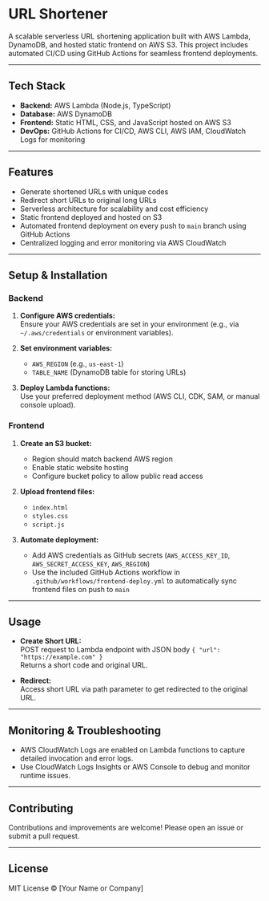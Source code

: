 # URL Shortener

A scalable serverless URL shortening application built with AWS Lambda, DynamoDB, and hosted static frontend on AWS S3. This project includes automated CI/CD using GitHub Actions for seamless frontend deployments.

---

## Tech Stack

- **Backend:** AWS Lambda (Node.js, TypeScript)
- **Database:** AWS DynamoDB
- **Frontend:** Static HTML, CSS, and JavaScript hosted on AWS S3
- **DevOps:** GitHub Actions for CI/CD, AWS CLI, AWS IAM, CloudWatch Logs for monitoring

---

## Features

- Generate shortened URLs with unique codes
- Redirect short URLs to original long URLs
- Serverless architecture for scalability and cost efficiency
- Static frontend deployed and hosted on S3
- Automated frontend deployment on every push to `main` branch using GitHub Actions
- Centralized logging and error monitoring via AWS CloudWatch

---

## Setup & Installation

### Backend

1. **Configure AWS credentials:**  
   Ensure your AWS credentials are set in your environment (e.g., via `~/.aws/credentials` or environment variables).

2. **Set environment variables:**  
   - `AWS_REGION` (e.g., `us-east-1`)  
   - `TABLE_NAME` (DynamoDB table for storing URLs)

3. **Deploy Lambda functions:**  
   Use your preferred deployment method (AWS CLI, CDK, SAM, or manual console upload).

### Frontend

1. **Create an S3 bucket:**  
   - Region should match backend AWS region  
   - Enable static website hosting  
   - Configure bucket policy to allow public read access  

2. **Upload frontend files:**  
   - `index.html`  
   - `styles.css`  
   - `script.js`

3. **Automate deployment:**  
   - Add AWS credentials as GitHub secrets (`AWS_ACCESS_KEY_ID`, `AWS_SECRET_ACCESS_KEY`, `AWS_REGION`)  
   - Use the included GitHub Actions workflow in `.github/workflows/frontend-deploy.yml` to automatically sync frontend files on push to `main`

---

## Usage

- **Create Short URL:**  
  POST request to Lambda endpoint with JSON body `{ "url": "https://example.com" }`  
  Returns a short code and original URL.

- **Redirect:**  
  Access short URL via path parameter to get redirected to the original URL.

---

## Monitoring & Troubleshooting

- AWS CloudWatch Logs are enabled on Lambda functions to capture detailed invocation and error logs.  
- Use CloudWatch Logs Insights or AWS Console to debug and monitor runtime issues.

---

## Contributing

Contributions and improvements are welcome! Please open an issue or submit a pull request.

---

## License

MIT License © [Your Name or Company]

